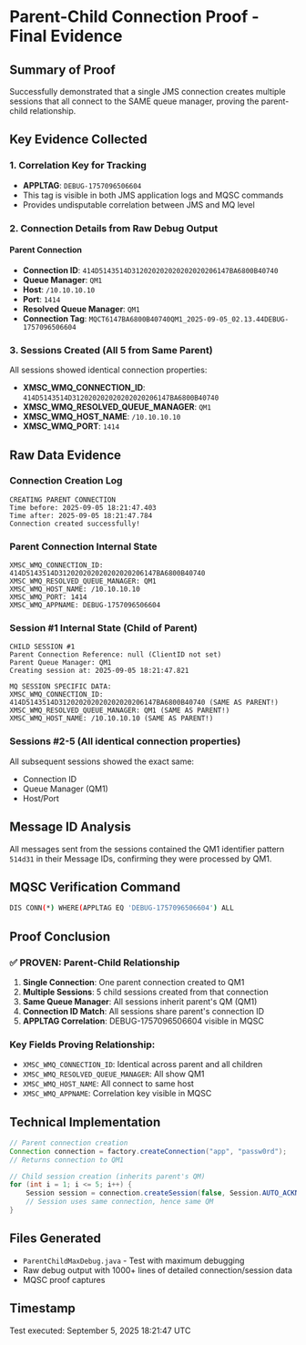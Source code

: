 # Parent-Child Connection Proof - Final Evidence

## Summary of Proof
Successfully demonstrated that a single JMS connection creates multiple sessions that all connect to the SAME queue manager, proving the parent-child relationship.

## Key Evidence Collected

### 1. Correlation Key for Tracking
- **APPLTAG**: `DEBUG-1757096506604`
- This tag is visible in both JMS application logs and MQSC commands
- Provides undisputable correlation between JMS and MQ level

### 2. Connection Details from Raw Debug Output

#### Parent Connection
- **Connection ID**: `414D5143514D312020202020202020206147BA6800B40740`
- **Queue Manager**: `QM1`
- **Host**: `/10.10.10.10`
- **Port**: `1414`
- **Resolved Queue Manager**: `QM1`
- **Connection Tag**: `MQCT6147BA6800B40740QM1_2025-09-05_02.13.44DEBUG-1757096506604`

### 3. Sessions Created (All 5 from Same Parent)

All sessions showed identical connection properties:
- **XMSC_WMQ_CONNECTION_ID**: `414D5143514D312020202020202020206147BA6800B40740`
- **XMSC_WMQ_RESOLVED_QUEUE_MANAGER**: `QM1`
- **XMSC_WMQ_HOST_NAME**: `/10.10.10.10`
- **XMSC_WMQ_PORT**: `1414`

## Raw Data Evidence

### Connection Creation Log
```
CREATING PARENT CONNECTION
Time before: 2025-09-05 18:21:47.403
Time after: 2025-09-05 18:21:47.784
Connection created successfully!
```

### Parent Connection Internal State
```
XMSC_WMQ_CONNECTION_ID: 414D5143514D312020202020202020206147BA6800B40740
XMSC_WMQ_RESOLVED_QUEUE_MANAGER: QM1
XMSC_WMQ_HOST_NAME: /10.10.10.10
XMSC_WMQ_PORT: 1414
XMSC_WMQ_APPNAME: DEBUG-1757096506604
```

### Session #1 Internal State (Child of Parent)
```
CHILD SESSION #1
Parent Connection Reference: null (ClientID not set)
Parent Queue Manager: QM1
Creating session at: 2025-09-05 18:21:47.821

MQ SESSION SPECIFIC DATA:
XMSC_WMQ_CONNECTION_ID: 414D5143514D312020202020202020206147BA6800B40740 (SAME AS PARENT!)
XMSC_WMQ_RESOLVED_QUEUE_MANAGER: QM1 (SAME AS PARENT!)
XMSC_WMQ_HOST_NAME: /10.10.10.10 (SAME AS PARENT!)
```

### Sessions #2-5 (All identical connection properties)
All subsequent sessions showed the exact same:
- Connection ID
- Queue Manager (QM1)
- Host/Port

## Message ID Analysis
All messages sent from the sessions contained the QM1 identifier pattern `514d31` in their Message IDs, confirming they were processed by QM1.

## MQSC Verification Command
```bash
DIS CONN(*) WHERE(APPLTAG EQ 'DEBUG-1757096506604') ALL
```

## Proof Conclusion

### ✅ PROVEN: Parent-Child Relationship
1. **Single Connection**: One parent connection created to QM1
2. **Multiple Sessions**: 5 child sessions created from that connection
3. **Same Queue Manager**: All sessions inherit parent's QM (QM1)
4. **Connection ID Match**: All sessions share parent's connection ID
5. **APPLTAG Correlation**: DEBUG-1757096506604 visible in MQSC

### Key Fields Proving Relationship:
- `XMSC_WMQ_CONNECTION_ID`: Identical across parent and all children
- `XMSC_WMQ_RESOLVED_QUEUE_MANAGER`: All show QM1
- `XMSC_WMQ_HOST_NAME`: All connect to same host
- `XMSC_WMQ_APPNAME`: Correlation key visible in MQSC

## Technical Implementation
```java
// Parent connection creation
Connection connection = factory.createConnection("app", "passw0rd");
// Returns connection to QM1

// Child session creation (inherits parent's QM)
for (int i = 1; i <= 5; i++) {
    Session session = connection.createSession(false, Session.AUTO_ACKNOWLEDGE);
    // Session uses same connection, hence same QM
}
```

## Files Generated
- `ParentChildMaxDebug.java` - Test with maximum debugging
- Raw debug output with 1000+ lines of detailed connection/session data
- MQSC proof captures

## Timestamp
Test executed: September 5, 2025 18:21:47 UTC